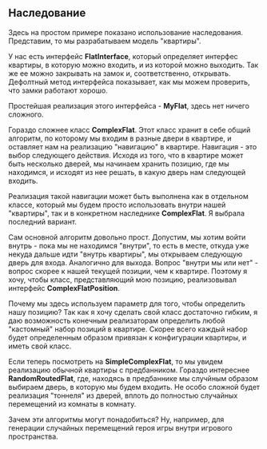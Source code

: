 Наследование
------------
Здесь на простом примере показано использование наследования. Представим, то мы разрабатываем модель "квартиры".

У нас есть интерфейс **FlatInterface**, который определяет интерфес квартиры, в которую можно входить, и из которой можно выходить. Так же ее можно закрывать на замок и, соответственно, открывать. Дефолтный метод интерфейса показывает, как мы можем проверить, что замки работают хорошо.


Простейшая реализация этого интерфейса - **MyFlat**, здесь нет ничего сложного.

Гораздо сложнее класс **ComplexFlat**. Этот класс хранит в себе общий алгоритм, по которому мы входим в разные двери в квартире, и оставляет нам на реализацию "навигацию" в квартире. Навигация - это выбор следующего действия. Исходя из того, что в квартире может быть несколько дверей, мы начинаем хранить позицию, где мы находимся, и исходят из нее решать, в какую дверь нам следующей входить.

Реализация такой навигации может быть выполнена как в отдельном классе, который мы будем просто использовать внутри нашей "квартиры", так и в конкретном наследнике **ComplexFlat**. Я выбрала последний вариант.

Сам основной алгоритм довольно прост. Допустим, мы хотим войти внутрь - пока мы не находимся "внутри", то есть в месте, откуда уже некуда дальше идти "внутрь квартиры", мы открываем следующую дверь для входа. Аналогично для выхода. Вопрос "внутри мы или нет" - вопрос скорее к нашей текущей позиции, чем к квартире. Поэтому я хочу, чтобы класс, представляющий мою позицию, реализовывал интерфейс **ComplexFlatPosition**.

Почему мы здесь используем параметр для того, чтобы определить нашу позицию? Так как я хочу сделать свой класс достаточно гибким, я даю возможность конечным реализаторам определить любой "кастомный" набор позиций в квартире. Скорее всего каждый набор будет определенным образом привязан к конфигурации квартиры, и иметь свой класс.


Если теперь посмотреть на **SimpleComplexFlat**, то мы увидем реализацию обычной квартиры с предбанником. Гораздо интереснее **RandomRoutedFlat**, где, находясь в предбаннике мы случйным образом выбираем дверь, в которую мы будем входить. Не особо сложной будет реализация "тоннеля" из дверей, вплоть до полностью случайных перемещений из комнаты в комнату.




Зачем эти алгоритмы могут понадобиться? Ну, например, для генерации случайных перемещений героя игры внутри игрового пространства.